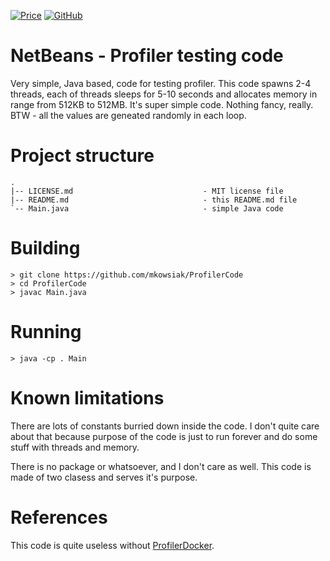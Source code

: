 [![Price](https://img.shields.io/badge/price-FREE-0098f7.svg)](https://github.com/mkowsiak/ProfilerCode/blob/master/LICENSE.md)
[![GitHub](https://img.shields.io/github/license/mashape/apistatus.svg)](https://github.com/mkowsiak/ProfilerCode/blob/master/LICENSE.md)
# NetBeans - Profiler testing code

Very simple, Java based, code for testing profiler. This code spawns 2-4 threads, each of threads sleeps for 5-10 seconds and allocates memory in range from 512KB to 512MB. It's super simple code. Nothing fancy, really. BTW - all the values are geneated randomly in each loop.

# Project structure

    .
    |-- LICENSE.md                             - MIT license file
    |-- README.md                              - this README.md file
    `-- Main.java                              - simple Java code

# Building

    > git clone https://github.com/mkowsiak/ProfilerCode
    > cd ProfilerCode
    > javac Main.java

# Running

    > java -cp . Main

# Known limitations

There are lots of constants burried down inside the code. I don't quite care about that because purpose of the code is just to run forever and do some stuff with threads and memory.

There is no package or whatsoever, and I don't care as well. This code is made of two clasess and serves it's purpose.

# References

This code is quite useless without <a href="https://github.com/mkowsiak/ProfilerDocker">ProfilerDocker</a>.
